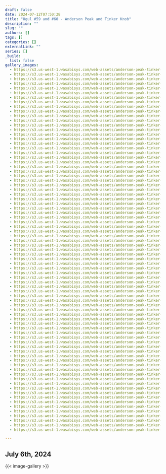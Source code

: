 ```yaml
---
draft: false
date: 2024-07-12T07:50:28
title: "Ogul #59 and #60 - Anderson Peak and Tinker Knob"
description: ""
slug: ""
authors: []
tags: []
categories: []
externalLink: ""
series: []
_build:
  list: false
gallery_images:
  - https://s3.us-west-1.wasabisys.com/web-assets/anderson-peak-tinker-knob-7-6-24/PXL_20240706_142329818.jpg
  - https://s3.us-west-1.wasabisys.com/web-assets/anderson-peak-tinker-knob-7-6-24/PXL_20240706_142331217.jpg
  - https://s3.us-west-1.wasabisys.com/web-assets/anderson-peak-tinker-knob-7-6-24/PXL_20240706_142334294.jpg
  - https://s3.us-west-1.wasabisys.com/web-assets/anderson-peak-tinker-knob-7-6-24/PXL_20240706_143025611.jpg
  - https://s3.us-west-1.wasabisys.com/web-assets/anderson-peak-tinker-knob-7-6-24/PXL_20240706_143036791.jpg
  - https://s3.us-west-1.wasabisys.com/web-assets/anderson-peak-tinker-knob-7-6-24/PXL_20240706_144129982.jpg
  - https://s3.us-west-1.wasabisys.com/web-assets/anderson-peak-tinker-knob-7-6-24/PXL_20240706_144132780.jpg
  - https://s3.us-west-1.wasabisys.com/web-assets/anderson-peak-tinker-knob-7-6-24/PXL_20240706_144312718.MP.jpg
  - https://s3.us-west-1.wasabisys.com/web-assets/anderson-peak-tinker-knob-7-6-24/PXL_20240706_144325348.jpg
  - https://s3.us-west-1.wasabisys.com/web-assets/anderson-peak-tinker-knob-7-6-24/PXL_20240706_145513853.jpg
  - https://s3.us-west-1.wasabisys.com/web-assets/anderson-peak-tinker-knob-7-6-24/PXL_20240706_145520163.jpg
  - https://s3.us-west-1.wasabisys.com/web-assets/anderson-peak-tinker-knob-7-6-24/PXL_20240706_145520690.jpg
  - https://s3.us-west-1.wasabisys.com/web-assets/anderson-peak-tinker-knob-7-6-24/PXL_20240706_150458932.jpg
  - https://s3.us-west-1.wasabisys.com/web-assets/anderson-peak-tinker-knob-7-6-24/PXL_20240706_150951016.jpg
  - https://s3.us-west-1.wasabisys.com/web-assets/anderson-peak-tinker-knob-7-6-24/PXL_20240706_150952432.jpg
  - https://s3.us-west-1.wasabisys.com/web-assets/anderson-peak-tinker-knob-7-6-24/PXL_20240706_150955240.jpg
  - https://s3.us-west-1.wasabisys.com/web-assets/anderson-peak-tinker-knob-7-6-24/PXL_20240706_151651952.jpg
  - https://s3.us-west-1.wasabisys.com/web-assets/anderson-peak-tinker-knob-7-6-24/PXL_20240706_151653102.jpg
  - https://s3.us-west-1.wasabisys.com/web-assets/anderson-peak-tinker-knob-7-6-24/PXL_20240706_151653916.jpg
  - https://s3.us-west-1.wasabisys.com/web-assets/anderson-peak-tinker-knob-7-6-24/PXL_20240706_152205976.jpg
  - https://s3.us-west-1.wasabisys.com/web-assets/anderson-peak-tinker-knob-7-6-24/PXL_20240706_153512230.jpg
  - https://s3.us-west-1.wasabisys.com/web-assets/anderson-peak-tinker-knob-7-6-24/PXL_20240706_155635404.MP.jpg
  - https://s3.us-west-1.wasabisys.com/web-assets/anderson-peak-tinker-knob-7-6-24/PXL_20240706_162351675.jpg
  - https://s3.us-west-1.wasabisys.com/web-assets/anderson-peak-tinker-knob-7-6-24/PXL_20240706_162439432.MP.jpg
  - https://s3.us-west-1.wasabisys.com/web-assets/anderson-peak-tinker-knob-7-6-24/PXL_20240706_162520743.jpg
  - https://s3.us-west-1.wasabisys.com/web-assets/anderson-peak-tinker-knob-7-6-24/PXL_20240706_162528570.jpg
  - https://s3.us-west-1.wasabisys.com/web-assets/anderson-peak-tinker-knob-7-6-24/PXL_20240706_163236079.jpg
  - https://s3.us-west-1.wasabisys.com/web-assets/anderson-peak-tinker-knob-7-6-24/PXL_20240706_163457000.jpg
  - https://s3.us-west-1.wasabisys.com/web-assets/anderson-peak-tinker-knob-7-6-24/PXL_20240706_164957593.jpg
  - https://s3.us-west-1.wasabisys.com/web-assets/anderson-peak-tinker-knob-7-6-24/PXL_20240706_164959735.jpg
  - https://s3.us-west-1.wasabisys.com/web-assets/anderson-peak-tinker-knob-7-6-24/PXL_20240706_165000653.jpg
  - https://s3.us-west-1.wasabisys.com/web-assets/anderson-peak-tinker-knob-7-6-24/PXL_20240706_165001452.jpg
  - https://s3.us-west-1.wasabisys.com/web-assets/anderson-peak-tinker-knob-7-6-24/PXL_20240706_165002381.jpg
  - https://s3.us-west-1.wasabisys.com/web-assets/anderson-peak-tinker-knob-7-6-24/PXL_20240706_165005297.jpg
  - https://s3.us-west-1.wasabisys.com/web-assets/anderson-peak-tinker-knob-7-6-24/PXL_20240706_165006352.jpg
  - https://s3.us-west-1.wasabisys.com/web-assets/anderson-peak-tinker-knob-7-6-24/PXL_20240706_165007046.jpg
  - https://s3.us-west-1.wasabisys.com/web-assets/anderson-peak-tinker-knob-7-6-24/PXL_20240706_165007783.jpg
  - https://s3.us-west-1.wasabisys.com/web-assets/anderson-peak-tinker-knob-7-6-24/PXL_20240706_165032054.jpg
  - https://s3.us-west-1.wasabisys.com/web-assets/anderson-peak-tinker-knob-7-6-24/PXL_20240706_165032971.jpg
  - https://s3.us-west-1.wasabisys.com/web-assets/anderson-peak-tinker-knob-7-6-24/PXL_20240706_165033790.jpg
  - https://s3.us-west-1.wasabisys.com/web-assets/anderson-peak-tinker-knob-7-6-24/PXL_20240706_165140412.jpg
  - https://s3.us-west-1.wasabisys.com/web-assets/anderson-peak-tinker-knob-7-6-24/PXL_20240706_170751985.PANO.jpg
  - https://s3.us-west-1.wasabisys.com/web-assets/anderson-peak-tinker-knob-7-6-24/PXL_20240706_172608153.jpg
  - https://s3.us-west-1.wasabisys.com/web-assets/anderson-peak-tinker-knob-7-6-24/PXL_20240706_172609405.jpg
  - https://s3.us-west-1.wasabisys.com/web-assets/anderson-peak-tinker-knob-7-6-24/PXL_20240706_174513861.jpg
  - https://s3.us-west-1.wasabisys.com/web-assets/anderson-peak-tinker-knob-7-6-24/PXL_20240706_174514609.jpg
  - https://s3.us-west-1.wasabisys.com/web-assets/anderson-peak-tinker-knob-7-6-24/PXL_20240706_174516465.jpg
  - https://s3.us-west-1.wasabisys.com/web-assets/anderson-peak-tinker-knob-7-6-24/PXL_20240706_175059957.jpg
  - https://s3.us-west-1.wasabisys.com/web-assets/anderson-peak-tinker-knob-7-6-24/PXL_20240706_175810871.MP.jpg
  - https://s3.us-west-1.wasabisys.com/web-assets/anderson-peak-tinker-knob-7-6-24/PXL_20240706_175811551.MP.jpg
  - https://s3.us-west-1.wasabisys.com/web-assets/anderson-peak-tinker-knob-7-6-24/PXL_20240706_175842764.PANO.jpg
  - https://s3.us-west-1.wasabisys.com/web-assets/anderson-peak-tinker-knob-7-6-24/PXL_20240706_175847810.jpg
  - https://s3.us-west-1.wasabisys.com/web-assets/anderson-peak-tinker-knob-7-6-24/PXL_20240706_175850039.jpg
  - https://s3.us-west-1.wasabisys.com/web-assets/anderson-peak-tinker-knob-7-6-24/PXL_20240706_175851174.jpg
  - https://s3.us-west-1.wasabisys.com/web-assets/anderson-peak-tinker-knob-7-6-24/PXL_20240706_175852437.jpg
  - https://s3.us-west-1.wasabisys.com/web-assets/anderson-peak-tinker-knob-7-6-24/PXL_20240706_175853711.jpg
  - https://s3.us-west-1.wasabisys.com/web-assets/anderson-peak-tinker-knob-7-6-24/PXL_20240706_175855257.jpg
  - https://s3.us-west-1.wasabisys.com/web-assets/anderson-peak-tinker-knob-7-6-24/PXL_20240706_175856770.jpg
  - https://s3.us-west-1.wasabisys.com/web-assets/anderson-peak-tinker-knob-7-6-24/PXL_20240706_175858171.jpg
  - https://s3.us-west-1.wasabisys.com/web-assets/anderson-peak-tinker-knob-7-6-24/PXL_20240706_175859381.jpg
  - https://s3.us-west-1.wasabisys.com/web-assets/anderson-peak-tinker-knob-7-6-24/PXL_20240706_175900440.jpg
  - https://s3.us-west-1.wasabisys.com/web-assets/anderson-peak-tinker-knob-7-6-24/PXL_20240706_175901770.jpg
  - https://s3.us-west-1.wasabisys.com/web-assets/anderson-peak-tinker-knob-7-6-24/PXL_20240706_181346066.jpg
  - https://s3.us-west-1.wasabisys.com/web-assets/anderson-peak-tinker-knob-7-6-24/PXL_20240706_181911301.jpg
  - https://s3.us-west-1.wasabisys.com/web-assets/anderson-peak-tinker-knob-7-6-24/PXL_20240706_181911975.jpg
  - https://s3.us-west-1.wasabisys.com/web-assets/anderson-peak-tinker-knob-7-6-24/PXL_20240706_181912680.jpg
  - https://s3.us-west-1.wasabisys.com/web-assets/anderson-peak-tinker-knob-7-6-24/PXL_20240706_183143757.jpg
  - https://s3.us-west-1.wasabisys.com/web-assets/anderson-peak-tinker-knob-7-6-24/PXL_20240706_183144735.jpg
  - https://s3.us-west-1.wasabisys.com/web-assets/anderson-peak-tinker-knob-7-6-24/PXL_20240706_185838018.jpg
  - https://s3.us-west-1.wasabisys.com/web-assets/anderson-peak-tinker-knob-7-6-24/PXL_20240706_185840550.MP.jpg
  - https://s3.us-west-1.wasabisys.com/web-assets/anderson-peak-tinker-knob-7-6-24/PXL_20240706_185841162.jpg
  - https://s3.us-west-1.wasabisys.com/web-assets/anderson-peak-tinker-knob-7-6-24/PXL_20240706_194134709.jpg
  - https://s3.us-west-1.wasabisys.com/web-assets/anderson-peak-tinker-knob-7-6-24/PXL_20240706_194743179.jpg
  - https://s3.us-west-1.wasabisys.com/web-assets/anderson-peak-tinker-knob-7-6-24/PXL_20240706_194745108.jpg
  - https://s3.us-west-1.wasabisys.com/web-assets/anderson-peak-tinker-knob-7-6-24/PXL_20240706_201222863.jpg
  - https://s3.us-west-1.wasabisys.com/web-assets/anderson-peak-tinker-knob-7-6-24/PXL_20240706_203111702.MP.jpg
  - https://s3.us-west-1.wasabisys.com/web-assets/anderson-peak-tinker-knob-7-6-24/PXL_20240706_204541248.jpg
  - https://s3.us-west-1.wasabisys.com/web-assets/anderson-peak-tinker-knob-7-6-24/PXL_20240706_204548347.jpg
  - https://s3.us-west-1.wasabisys.com/web-assets/anderson-peak-tinker-knob-7-6-24/PXL_20240706_204557698.jpg

---
```


## July 6th, 2024


{{< image-gallery >}}
